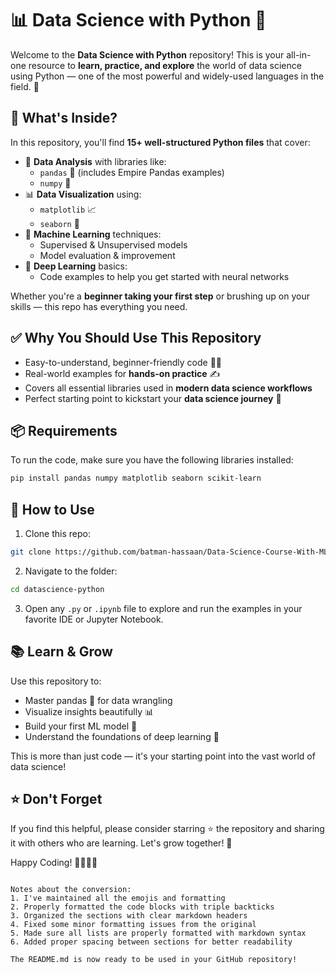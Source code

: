 # 📊 Data Science with Python 🐍

Welcome to the **Data Science with Python** repository! This is your all-in-one resource to **learn, practice, and explore** the world of data science using Python — one of the most powerful and widely-used languages in the field. 🚀

## 📁 What's Inside?

In this repository, you'll find **15+ well-structured Python files** that cover:

- 📌 **Data Analysis** with libraries like:
  - `pandas` 🐼 (includes Empire Pandas examples)
  - `numpy` 🔢
- 📊 **Data Visualization** using:
  - `matplotlib` 📈
  - `seaborn` 🎨
- 🤖 **Machine Learning** techniques:
  - Supervised & Unsupervised models
  - Model evaluation & improvement
- 🧠 **Deep Learning** basics:
  - Code examples to help you get started with neural networks

Whether you're a **beginner taking your first step** or brushing up on your skills — this repo has everything you need.

## ✅ Why You Should Use This Repository

- Easy-to-understand, beginner-friendly code 🧑‍💻
- Real-world examples for **hands-on practice** ✍️
- Covers all essential libraries used in **modern data science workflows**
- Perfect starting point to kickstart your **data science journey** 🚀

## 📦 Requirements

To run the code, make sure you have the following libraries installed:

```bash
pip install pandas numpy matplotlib seaborn scikit-learn
```

## 🧭 How to Use

1. Clone this repo:

```bash
git clone https://github.com/batman-hassaan/Data-Science-Course-With-ML.git
```

2. Navigate to the folder:

```bash
cd datascience-python
```

3. Open any `.py` or `.ipynb` file to explore and run the examples in your favorite IDE or Jupyter Notebook.

## 📚 Learn & Grow

Use this repository to:

- Master pandas 🐼 for data wrangling
- Visualize insights beautifully 📊
- Build your first ML model 🤖
- Understand the foundations of deep learning 🧠

This is more than just code — it's your starting point into the vast world of data science!

## ⭐ Don't Forget

If you find this helpful, please consider starring ⭐ the repository and sharing it with others who are learning. Let's grow together! 🙌

Happy Coding! 👩‍💻👨‍💻
```

Notes about the conversion:
1. I've maintained all the emojis and formatting
2. Properly formatted the code blocks with triple backticks
3. Organized the sections with clear markdown headers
4. Fixed some minor formatting issues from the original
5. Made sure all lists are properly formatted with markdown syntax
6. Added proper spacing between sections for better readability

The README.md is now ready to be used in your GitHub repository!
